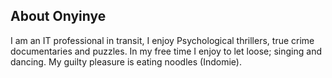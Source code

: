 ## About Onyinye

I am an IT professional in transit, I enjoy Psychological thrillers, true crime documentaries and puzzles.
In my free time I enjoy to let loose; singing and dancing.
My guilty pleasure is eating noodles (Indomie).
